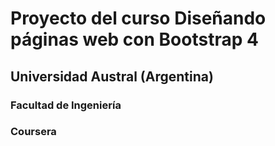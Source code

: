 # Proyecto del curso Diseñando páginas web con Bootstrap 4

## Universidad Austral (Argentina)
### Facultad de Ingeniería
### Coursera